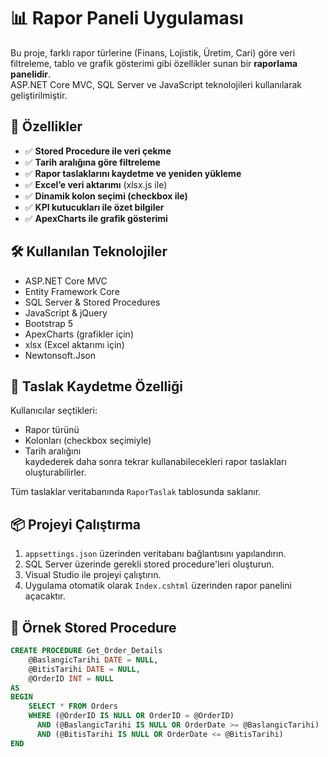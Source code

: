 # 📊 Rapor Paneli Uygulaması

Bu proje, farklı rapor türlerine (Finans, Lojistik, Üretim, Cari) göre veri filtreleme, tablo ve grafik gösterimi gibi özellikler sunan bir **raporlama panelidir**.  
ASP.NET Core MVC, SQL Server ve JavaScript teknolojileri kullanılarak geliştirilmiştir.



## 🚀 Özellikler

- ✅ **Stored Procedure ile veri çekme**
- ✅ **Tarih aralığına göre filtreleme**
- ✅ **Rapor taslaklarını kaydetme ve yeniden yükleme**
- ✅ **Excel’e veri aktarımı** (xlsx.js ile)
- ✅ **Dinamik kolon seçimi (checkbox ile)**
- ✅ **KPI kutucukları ile özet bilgiler**
- ✅ **ApexCharts ile grafik gösterimi**



## 🛠️ Kullanılan Teknolojiler

- ASP.NET Core MVC
- Entity Framework Core
- SQL Server & Stored Procedures
- JavaScript & jQuery
- Bootstrap 5
- ApexCharts (grafikler için)
- xlsx (Excel aktarımı için)
- Newtonsoft.Json




## 💾 Taslak Kaydetme Özelliği

Kullanıcılar seçtikleri:
- Rapor türünü  
- Kolonları (checkbox seçimiyle)  
- Tarih aralığını  
kaydederek daha sonra tekrar kullanabilecekleri rapor taslakları oluşturabilirler.

Tüm taslaklar veritabanında `RaporTaslak` tablosunda saklanır.



## 📦 Projeyi Çalıştırma

1. `appsettings.json` üzerinden veritabanı bağlantısını yapılandırın.
2. SQL Server üzerinde gerekli stored procedure'leri oluşturun.
3. Visual Studio ile projeyi çalıştırın.
4. Uygulama otomatik olarak `Index.cshtml` üzerinden rapor panelini açacaktır.



## 📁 Örnek Stored Procedure

```sql
CREATE PROCEDURE Get_Order_Details
    @BaslangicTarihi DATE = NULL,
    @BitisTarihi DATE = NULL,
    @OrderID INT = NULL
AS
BEGIN
    SELECT * FROM Orders
    WHERE (@OrderID IS NULL OR OrderID = @OrderID)
      AND (@BaslangicTarihi IS NULL OR OrderDate >= @BaslangicTarihi)
      AND (@BitisTarihi IS NULL OR OrderDate <= @BitisTarihi)
END
